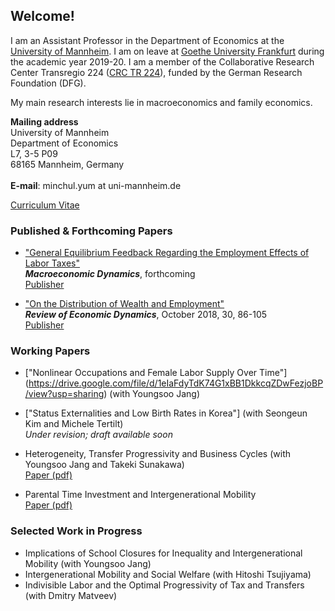 ## Welcome!

I am an Assistant Professor in the Department of Economics at the [University of Mannheim](https://www.vwl.uni-mannheim.de/en/). I am on leave at [Goethe University Frankfurt](https://www.wiwi.uni-frankfurt.de/en/departments/money-and-macroeconomics/home.html) during the academic year 2019-20. I am a member of the Collaborative Research Center Transregio 224 ([CRC TR 224](https://www.crctr224.de/en/about)), funded by the German Research Foundation (DFG).

My main research interests lie in macroeconomics and family economics.

**Mailing address**
<br>University of Mannheim
<br>Department of Economics
<br>L7, 3-5 P09
<br>68165 Mannheim, Germany
<br>
<br>**E-mail**: minchul.yum at uni-mannheim.de


[Curriculum Vitae](https://drive.google.com/open?id=1V89PqGcu1u-_4Zy0TVzXnegBO8EEkdlK)

### Published & Forthcoming Papers
- ["General Equilibrium Feedback Regarding the Employment Effects of Labor Taxes"](https://drive.google.com/open?id=1DoZpKCBzuf2Yo3OU-PsT_Z0LP_AUAcYr)
<br>  ***Macroeconomic Dynamics***, forthcoming
<br>  [Publisher](http://dx.doi.org/10.1017/S1365100519000087)

- ["On the Distribution of Wealth and Employment"](https://drive.google.com/open?id=1pYHMHYqz_z82_wU5vl7UEK0c7aHrY_Ht) 
<br>  ***Review of Economic Dynamics***, October 2018, 30, 86-105
<br>  [Publisher](https://www.sciencedirect.com/science/article/pii/S1094202518301613)

### Working Papers
- ["Nonlinear Occupations and Female Labor Supply Over Time"] (https://drive.google.com/file/d/1eIaFdyTdK74G1xBB1DkkcqZDwFezjoBP/view?usp=sharing) (with Youngsoo Jang) 

- ["Status Externalities and Low Birth Rates in Korea"] (with Seongeun Kim and Michele Tertilt)
<br> *Under revision; draft available soon*

- Heterogeneity, Transfer Progressivity and Business Cycles (with Youngsoo Jang and Takeki Sunakawa)
<br> [Paper (pdf)](https://drive.google.com/open?id=1vW8i3IzULSe1yhjQC5vY8q-fE02pxHsl) 

- Parental Time Investment and Intergenerational Mobility
<br> [Paper (pdf)](https://drive.google.com/open?id=102hB2wCy8VFT9WsWgKMq0JM0sGNtKQF7) 

### Selected Work in Progress
- Implications of School Closures for Inequality and Intergenerational Mobility (with Youngsoo Jang)
- Intergenerational Mobility and Social Welfare (with Hitoshi Tsujiyama)
- Indivisible Labor and the Optimal Progressivity of Tax and Transfers (with Dmitry Matveev)

